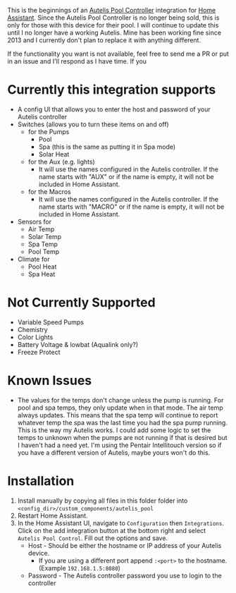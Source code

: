 This is the beginnings of an [Autelis Pool Controller](https://web.archive.org/web/20211218192955/http://autelis.com/) integration for [Home Assistant](https://www.home-assistant.io/).  Since the Autelis Pool Controller is no longer being sold, this is only for those with this device for their pool.  I will continue to update this until I no longer have a working Autelis.  Mine has been working fine since 2013 and I currently don't plan to replace it with anything different.

If the functionality you want is not available, feel free to send me a PR or put in an issue and I'll respond as I have time.  If you 

# Currently this integration supports

* A config UI that allows you to enter the host and password of your Autelis controller
* Switches (allows you to turn these items on and off)
  * for the Pumps
    * Pool
    * Spa (this is the same as putting it in Spa mode)
    * Solar Heat
  * for the Aux (e.g. lights) 
    * It will use the names configured in the Autelis controller.  If the name starts with "AUX" or if the name is empty, it will not be included in Home Assistant.
  * for the Macros
    * It will use the names configured in the Autelis controller.  If the name starts with "MACRO" or if the name is empty, it will not be included in Home Assistant.
* Sensors for
    * Air Temp
    * Solar Temp
    * Spa Temp
    * Pool Temp
* Climate for
  * Pool Heat
  * Spa Heat

# Not Currently Supported

* Variable Speed Pumps
* Chemistry
* Color Lights
* Battery Voltage & lowbat (Aqualink only?) 
* Freeze Protect



# Known Issues

* The values for the temps don't change unless the pump is running.  For pool and spa temps, they only update when in that mode.  The air temp always updates.  This means that the spa temp will continue to report whatever temp the spa was the last time you had the spa pump running.  This is the way my Autelis works.  I could add some logic to set the temps to unknown when the pumps are not running if that is desired but I haven't had a need yet.  I'm using the Pentair Intellitouch version so if you have a different version of Autelis, maybe yours won't do this.


# Installation

1. Install manually by copying all files in this folder folder into `<config_dir>/custom_components/autelis_pool`
2. Restart Home Assistant.
3. In the Home Assistant UI, navigate to `Configuration` then `Integrations`. Click on the add integration button at the bottom right and select `Autelis Pool Control`. Fill out the options and save.
   - Host - Should be either the hostname or IP address of your Autelis device. 
     - If you are using a different port append `:<port>` to the hostname.  (Example `192.168.1.5:8080`)
   - Password - The Autelis controller password you use to login to the controller